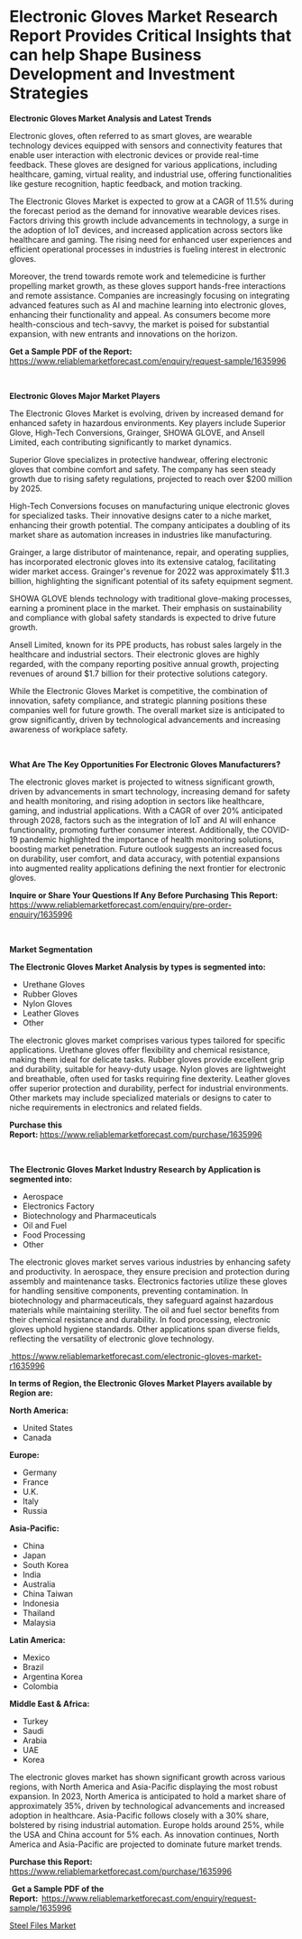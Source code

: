 <p><h1>Electronic Gloves Market Research Report Provides Critical Insights that can help Shape Business Development and Investment Strategies</h1></p><p><strong>Electronic Gloves Market Analysis and Latest Trends</strong></p>
<p><p>Electronic gloves, often referred to as smart gloves, are wearable technology devices equipped with sensors and connectivity features that enable user interaction with electronic devices or provide real-time feedback. These gloves are designed for various applications, including healthcare, gaming, virtual reality, and industrial use, offering functionalities like gesture recognition, haptic feedback, and motion tracking.</p><p>The Electronic Gloves Market is expected to grow at a CAGR of 11.5% during the forecast period as the demand for innovative wearable devices rises. Factors driving this growth include advancements in technology, a surge in the adoption of IoT devices, and increased application across sectors like healthcare and gaming. The rising need for enhanced user experiences and efficient operational processes in industries is fueling interest in electronic gloves.</p><p>Moreover, the trend towards remote work and telemedicine is further propelling market growth, as these gloves support hands-free interactions and remote assistance. Companies are increasingly focusing on integrating advanced features such as AI and machine learning into electronic gloves, enhancing their functionality and appeal. As consumers become more health-conscious and tech-savvy, the market is poised for substantial expansion, with new entrants and innovations on the horizon.</p></p>
<p><strong>Get a Sample PDF of the Report:&nbsp;</strong> <a href="https://www.reliablemarketforecast.com/enquiry/request-sample/1635996?utm_campaign=2721&utm_medium=2&utm_source=Github&utm_content=ia&utm_term=04042025&utm_id=electronic-gloves">https://www.reliablemarketforecast.com/enquiry/request-sample/1635996</a></p>
<p>&nbsp;</p>
<p><strong>Electronic Gloves Major Market Players</strong></p>
<p><p>The Electronic Gloves Market is evolving, driven by increased demand for enhanced safety in hazardous environments. Key players include Superior Glove, High-Tech Conversions, Grainger, SHOWA GLOVE, and Ansell Limited, each contributing significantly to market dynamics.</p><p>Superior Glove specializes in protective handwear, offering electronic gloves that combine comfort and safety. The company has seen steady growth due to rising safety regulations, projected to reach over $200 million by 2025.</p><p>High-Tech Conversions focuses on manufacturing unique electronic gloves for specialized tasks. Their innovative designs cater to a niche market, enhancing their growth potential. The company anticipates a doubling of its market share as automation increases in industries like manufacturing.</p><p>Grainger, a large distributor of maintenance, repair, and operating supplies, has incorporated electronic gloves into its extensive catalog, facilitating wider market access. Grainger's revenue for 2022 was approximately $11.3 billion, highlighting the significant potential of its safety equipment segment.</p><p>SHOWA GLOVE blends technology with traditional glove-making processes, earning a prominent place in the market. Their emphasis on sustainability and compliance with global safety standards is expected to drive future growth.</p><p>Ansell Limited, known for its PPE products, has robust sales largely in the healthcare and industrial sectors. Their electronic gloves are highly regarded, with the company reporting positive annual growth, projecting revenues of around $1.7 billion for their protective solutions category.</p><p>While the Electronic Gloves Market is competitive, the combination of innovation, safety compliance, and strategic planning positions these companies well for future growth. The overall market size is anticipated to grow significantly, driven by technological advancements and increasing awareness of workplace safety.</p></p>
<p>&nbsp;</p>
<p><strong>What Are The Key Opportunities For Electronic Gloves Manufacturers?</strong></p>
<p><p>The electronic gloves market is projected to witness significant growth, driven by advancements in smart technology, increasing demand for safety and health monitoring, and rising adoption in sectors like healthcare, gaming, and industrial applications. With a CAGR of over 20% anticipated through 2028, factors such as the integration of IoT and AI will enhance functionality, promoting further consumer interest. Additionally, the COVID-19 pandemic highlighted the importance of health monitoring solutions, boosting market penetration. Future outlook suggests an increased focus on durability, user comfort, and data accuracy, with potential expansions into augmented reality applications defining the next frontier for electronic gloves.</p></p>
<p><strong>Inquire or Share Your Questions If Any Before Purchasing This Report:</strong> <a href="https://www.reliablemarketforecast.com/enquiry/pre-order-enquiry/1635996?utm_campaign=2721&utm_medium=2&utm_source=Github&utm_content=ia&utm_term=04042025&utm_id=electronic-gloves">https://www.reliablemarketforecast.com/enquiry/pre-order-enquiry/1635996</a></p>
<p>&nbsp;</p>
<p><strong>Market Segmentation</strong></p>
<p><strong>The Electronic Gloves Market Analysis by types is segmented into:</strong></p>
<p><ul><li>Urethane Gloves</li><li>Rubber Gloves</li><li>Nylon Gloves</li><li>Leather Gloves</li><li>Other</li></ul></p>
<p><p>The electronic gloves market comprises various types tailored for specific applications. Urethane gloves offer flexibility and chemical resistance, making them ideal for delicate tasks. Rubber gloves provide excellent grip and durability, suitable for heavy-duty usage. Nylon gloves are lightweight and breathable, often used for tasks requiring fine dexterity. Leather gloves offer superior protection and durability, perfect for industrial environments. Other markets may include specialized materials or designs to cater to niche requirements in electronics and related fields.</p></p>
<p><strong>Purchase this Report:&nbsp;</strong><a href="https://www.reliablemarketforecast.com/purchase/1635996?utm_campaign=2721&utm_medium=2&utm_source=Github&utm_content=ia&utm_term=04042025&utm_id=electronic-gloves">https://www.reliablemarketforecast.com/purchase/1635996</a></p>
<p>&nbsp;</p>
<p><strong>The Electronic Gloves Market Industry Research by Application is segmented into:</strong></p>
<p><ul><li>Aerospace</li><li>Electronics Factory</li><li>Biotechnology and Pharmaceuticals</li><li>Oil and Fuel</li><li>Food Processing</li><li>Other</li></ul></p>
<p><p>The electronic gloves market serves various industries by enhancing safety and productivity. In aerospace, they ensure precision and protection during assembly and maintenance tasks. Electronics factories utilize these gloves for handling sensitive components, preventing contamination. In biotechnology and pharmaceuticals, they safeguard against hazardous materials while maintaining sterility. The oil and fuel sector benefits from their chemical resistance and durability. In food processing, electronic gloves uphold hygiene standards. Other applications span diverse fields, reflecting the versatility of electronic glove technology.</p></p>
<p><a href="https://www.reliablemarketforecast.com/electronic-gloves-market-r1635996?utm_campaign=2721&utm_medium=2&utm_source=Github&utm_content=ia&utm_term=04042025&utm_id=electronic-gloves">&nbsp;https://www.reliablemarketforecast.com/electronic-gloves-market-r1635996</a></p>
<p><strong>In terms of Region, the Electronic Gloves Market Players available by Region are:</strong></p>
<p>
    <p> <strong> North America: </strong>
        <ul>
            <li>United States</li>
            <li>Canada</li>
        </ul>
        </p> 
    <p> <strong> Europe: </strong>
        <ul>
            <li>Germany</li>
            <li>France</li>
            <li>U.K.</li>
            <li>Italy</li>
            <li>Russia</li>
        </ul>
        </p> 
    <p> <strong> Asia-Pacific: </strong>
        <ul>
            <li>China</li>
            <li>Japan</li>
            <li>South Korea</li>
            <li>India</li>
            <li>Australia</li>
            <li>China Taiwan</li>
            <li>Indonesia</li>
            <li>Thailand</li>
            <li>Malaysia</li>
        </ul>
        </p> 
    <p> <strong> Latin America: </strong>
        <ul>
            <li>Mexico</li>
            <li>Brazil</li>
            <li>Argentina Korea</li>
            <li>Colombia</li>
        </ul>
        </p> 
    <p> <strong> Middle East & Africa: </strong>
        <ul>
            <li>Turkey</li>
            <li>Saudi</li>
            <li>Arabia</li>
            <li>UAE</li>
            <li>Korea</li>
        </ul>
    </p>
    </p>
<p><p>The electronic gloves market has shown significant growth across various regions, with North America and Asia-Pacific displaying the most robust expansion. In 2023, North America is anticipated to hold a market share of approximately 35%, driven by technological advancements and increased adoption in healthcare. Asia-Pacific follows closely with a 30% share, bolstered by rising industrial automation. Europe holds around 25%, while the USA and China account for 5% each. As innovation continues, North America and Asia-Pacific are projected to dominate future market trends.</p></p>
<p><strong>Purchase this Report: </strong><a href="https://www.reliablemarketforecast.com/purchase/1635996?utm_campaign=2721&utm_medium=2&utm_source=Github&utm_content=ia&utm_term=04042025&utm_id=electronic-gloves">https://www.reliablemarketforecast.com/purchase/1635996</a></p>
<p>&nbsp;<strong>Get a Sample PDF of the Report:&nbsp;&nbsp;</strong><a href="https://www.reliablemarketforecast.com/enquiry/request-sample/1635996?utm_campaign=2721&utm_medium=2&utm_source=Github&utm_content=ia&utm_term=04042025&utm_id=electronic-gloves">https://www.reliablemarketforecast.com/enquiry/request-sample/1635996</a></p>
<p><strong></strong></p>
<p><p><a href="https://github.com/carendesrochers299/Market-Research-Report-List-1/blob/main/steel-files-market.md?utm_campaign=2721&utm_medium=2&utm_source=Github&utm_content=ia&utm_term=04042025&utm_id=electronic-gloves">Steel Files Market</a></p></p>